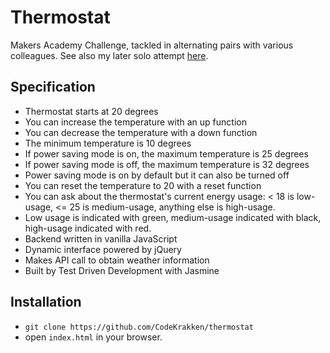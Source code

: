 # Thermostat

Makers Academy Challenge, tackled in alternating pairs with various colleagues. See also my later solo attempt [here](http://github.com/CodeKrakken/thermostat-2).

## Specification

* Thermostat starts at 20 degrees
* You can increase the temperature with an up function
* You can decrease the temperature with a down function
* The minimum temperature is 10 degrees
* If power saving mode is on, the maximum temperature is 25 degrees
* If power saving mode is off, the maximum temperature is 32 degrees
* Power saving mode is on by default but it can also be turned off
* You can reset the temperature to 20 with a reset function
* You can ask about the thermostat's current energy usage: < 18 is low-usage, <= 25 is medium-usage, anything else is high-usage.
* Low usage is indicated with green, medium-usage indicated with black, high-usage indicated with red.
* Backend written in vanilla JavaScript
* Dynamic interface powered by jQuery
* Makes API call to obtain weather information
* Built by Test Driven Development with Jasmine

## Installation

* `git clone https://github.com/CodeKrakken/thermostat`
* open `index.html` in your browser.

